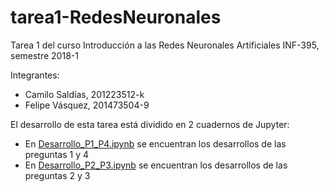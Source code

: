# tarea1-RedesNeuronales
Tarea 1 del curso Introducción a las Redes Neuronales Artificiales INF-395, semestre 2018-1

Integrantes:
* Camilo Saldías, 201223512-k
* Felipe Vásquez, 201473504-9

El desarrollo de esta tarea está dividido en 2 cuadernos de Jupyter:
* En [Desarrollo_P1_P4.ipynb](../Desarrollo_P1_P4.ipynb) se encuentran los desarrollos de las preguntas 1 y 4
* En [Desarrollo_P2_P3.ipynb](../Desarrollo_P2_P3.ipynb) se encuentran los desarrollos de las preguntas 2 y 3
